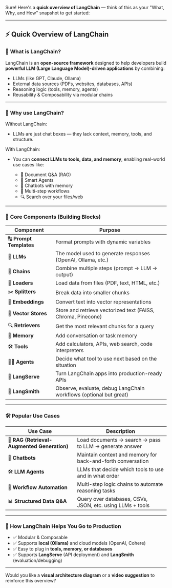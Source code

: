 Sure! Here's a **quick overview of LangChain** — think of this as your "What, Why, and How" snapshot to get started:

---

## ⚡ Quick Overview of **LangChain**

### 📌 **What is LangChain?**

LangChain is an **open-source framework** designed to help developers build **powerful LLM (Large Language Model)-driven applications** by combining:

* LLMs (like GPT, Claude, Ollama)
* External data sources (PDFs, websites, databases, APIs)
* Reasoning logic (tools, memory, agents)
* Reusability & Composability via modular chains

---

### 🎯 **Why use LangChain?**

Without LangChain:

* LLMs are just chat boxes — they lack context, memory, tools, and structure.

With LangChain:

* You can **connect LLMs to tools, data, and memory**, enabling real-world use cases like:

  * 📖 Document Q\&A (RAG)
  * 🤖 Smart Agents
  * 🧠 Chatbots with memory
  * 🧩 Multi-step workflows
  * 🔍 Search over your files/web

---

### 🧩 **Core Components (Building Blocks)**

| Component               | Purpose                                                           |
| ----------------------- | ----------------------------------------------------------------- |
| 🔠 **Prompt Templates** | Format prompts with dynamic variables                             |
| 🧠 **LLMs**             | The model used to generate responses (OpenAI, Ollama, etc.)       |
| 🔗 **Chains**           | Combine multiple steps (prompt → LLM → output)                    |
| 📄 **Loaders**          | Load data from files (PDF, text, HTML, etc.)                      |
| ✂️ **Splitters**        | Break data into smaller chunks                                    |
| 📌 **Embeddings**       | Convert text into vector representations                          |
| 🧭 **Vector Stores**    | Store and retrieve vectorized text (FAISS, Chroma, Pinecone)      |
| 🔍 **Retrievers**       | Get the most relevant chunks for a query                          |
| 🧠 **Memory**           | Add conversation or task memory                                   |
| 🛠 **Tools**            | Add calculators, APIs, web search, code interpreters              |
| 🧑‍💼 **Agents**        | Decide what tool to use next based on the situation               |
| 🚀 **LangServe**        | Turn LangChain apps into production-ready APIs                    |
| 🧪 **LangSmith**        | Observe, evaluate, debug LangChain workflows (optional but great) |

---

### 🛠 **Popular Use Cases**

| Use Case                                    | Description                                                 |
| ------------------------------------------- | ----------------------------------------------------------- |
| 🧾 **RAG (Retrieval-Augmented Generation)** | Load documents → search → pass to LLM → generate answer     |
| 🤖 **Chatbots**                             | Maintain context and memory for back-and-forth conversation |
| 🛠 **LLM Agents**                           | LLMs that decide which tools to use and in what order       |
| 🔗 **Workflow Automation**                  | Multi-step logic chains to automate reasoning tasks         |
| 📊 **Structured Data Q\&A**                 | Query over databases, CSVs, JSON, etc. using LLMs + tools   |

---

### 🚀 How LangChain Helps You Go to **Production**

* ✅ Modular & Composable
* ✅ Supports **local (Ollama)** and cloud models (OpenAI, Cohere)
* ✅ Easy to plug in **tools, memory, or databases**
* ✅ Supports **LangServe** (API deployment) and **LangSmith** (evaluation/debugging)

---

Would you like a **visual architecture diagram** or a **video suggestion** to reinforce this overview?
